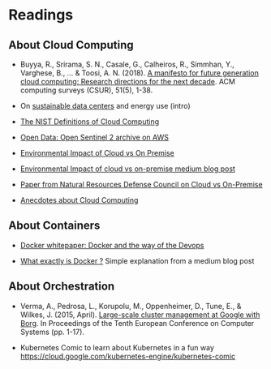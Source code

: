 # Readings

## About Cloud Computing

* Buyya, R., Srirama, S. N., Casale, G., Calheiros, R., Simmhan, Y., Varghese, B., ... & Toosi, A. N. (2018). [A manifesto for future generation cloud computing: Research directions for the next decade](https://arxiv.org/abs/1711.09123). ACM computing surveys (CSUR), 51(5), 1-38.

* On [sustainable data centers](https://www.capgemini.com/2020/01/the-more-sustainable-data-center/) and energy use (intro)

* [The NIST Definitions of Cloud Computing](https://nvlpubs.nist.gov/nistpubs/Legacy/SP/nistspecialpublication800-145.pdf)

* [Open Data: Open Sentinel 2 archive on AWS](https://aws.amazon.com/blogs/publicsector/complete-sentinel-2-archives-freely-available-to-users/)

* [Environmental Impact of Cloud vs On Premise](https://download.microsoft.com/download/A/F/F/AFFEB671-FA27-45CF-9373-0655247751CF/Cloud%20Computing%20and%20Sustainability%20-%20Whitepaper%20-%20Nov%202010.pdf)

* [Environmental Impact of cloud vs on-premise medium blog post](https://medium.com/@tigerbabu/cloud-computing-greener-than-your-on-premise-7e31143e0bc2)

* [Paper from Natural Resources Defense Council on Cloud vs On-Premise](https://www.nrdc.org/sites/default/files/cloud-computing-efficiency-IB.pdf)

* [Anecdotes about Cloud Computing](http://highscalability.com)

## About Containers

* [Docker whitepaper: Docker and the way of the Devops](https://www.docker.com/taxonomy/term/4955)

* [What exactly is Docker ?](https://medium.com/swlh/what-exactly-is-docker-1dd62e1fde38) Simple explanation from a medium blog post

## About Orchestration

* Verma, A., Pedrosa, L., Korupolu, M., Oppenheimer, D., Tune, E., & Wilkes, J. (2015, April). [Large-scale cluster management at Google with Borg](https://static.googleusercontent.com/media/research.google.com/en/pubs/archive/43438.pdf). In Proceedings of the Tenth European Conference on Computer Systems (pp. 1-17).

* Kubernetes Comic to learn about Kubernetes in a fun way <https://cloud.google.com/kubernetes-engine/kubernetes-comic>
